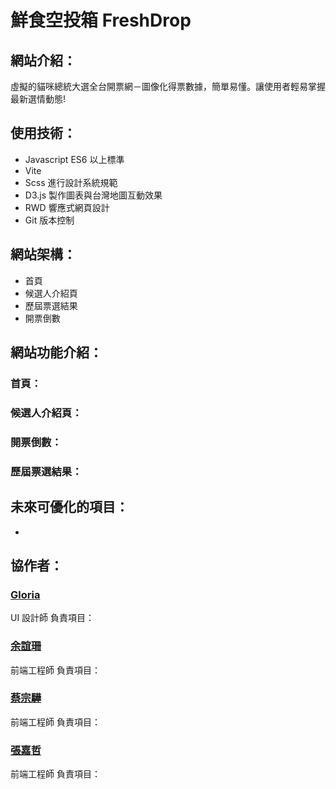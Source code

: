 # 鮮食空投箱 FreshDrop

## 網站介紹：
虛擬的貓咪總統大選全台開票網－圖像化得票數據，簡單易懂。讓使用者輕易掌握最新選情動態!<br>
<!-- [展示頁面 Display page]() -->

## 使用技術：
* Javascript ES6 以上標準
* Vite
* Scss 進行設計系統規範
* D3.js 製作圖表與台灣地圖互動效果
* RWD 響應式網頁設計
* Git 版本控制

## 網站架構：
* 首頁
* 候選人介紹頁
* 歷屆票選結果
* 開票倒數

## 網站功能介紹：
### 首頁：
### 候選人介紹頁：
### 開票倒數：
### 歷屆票選結果：

## 未來可優化的項目：
* 

## 協作者：
### [Gloria]()
UI 設計師
負責項目：

### [余誼珊](https://github.com/96087)
前端工程師
負責項目：

### [蔡宗驊](https://github.com/edwardtsai54398)
前端工程師
負責項目：

### [張嘉哲](https://github.com/polikuj1)
前端工程師
負責項目：
